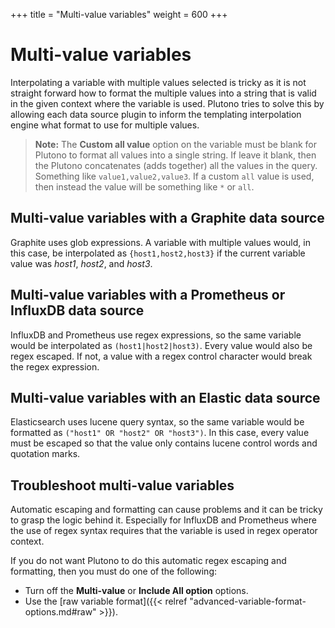 +++
title = "Multi-value variables"
weight = 600
+++

# Multi-value variables

Interpolating a variable with multiple values selected is tricky as it is not straight forward how to format the multiple values into a string that is valid in the given context where the variable is used. Plutono tries to solve this by allowing each data source plugin to inform the templating interpolation engine what format to use for multiple values.

> **Note:** The **Custom all value** option on the variable must be blank for Plutono to format all values into a single string. If leave it blank, then the Plutono concatenates (adds together) all the values in the query. Something like `value1,value2,value3`. If a custom `all` value is used, then instead the value will be something like `*` or `all`.

## Multi-value variables with a Graphite data source

Graphite uses glob expressions. A variable with multiple values would, in this case, be interpolated as `{host1,host2,host3}` if the current variable value was *host1*, *host2*, and *host3*.

## Multi-value variables with a Prometheus or InfluxDB data source

InfluxDB and Prometheus use regex expressions, so the same variable would be interpolated as `(host1|host2|host3)`. Every value would also be regex escaped. If not, a value with a regex control character would break the regex expression.

## Multi-value variables with an Elastic data source

Elasticsearch uses lucene query syntax, so the same variable would be formatted as `("host1" OR "host2" OR "host3")`. In this case, every value must be escaped so that the value only contains lucene control words and quotation marks.

## Troubleshoot multi-value variables

Automatic escaping and formatting can cause problems and it can be tricky to grasp the logic behind it. Especially for InfluxDB and Prometheus where the use of regex syntax requires that the variable is used in regex operator context.

If you do not want Plutono to do this automatic regex escaping and formatting, then you must do one of the following:
- Turn off the **Multi-value** or **Include All option** options.
- Use the [raw variable format]({{< relref "advanced-variable-format-options.md#raw" >}}).
